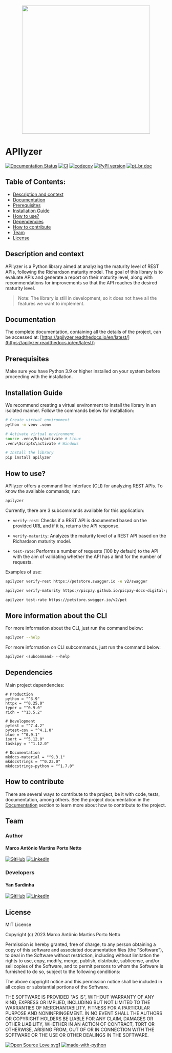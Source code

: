 <img src="https://apilyzer.readthedocs.io/en/latest/assets/logo.png" width="400" style="display: block; margin: 20px auto;">


# APIlyzer


[![Documentation Status](https://readthedocs.org/projects/apilyzer/badge/?version=latest)](https://apilyzer.readthedocs.io/en/latest/?badge=latest)
[![CI](https://github.com/tchez/apilyzer/actions/workflows/pipeline.yaml/badge.svg)](https://github.com/tchez/apilyzer/actions/workflows/pipeline.yaml)
[![codecov](https://codecov.io/gh/tchez/apilyzer/branch/main/graph/badge.svg?token=OVQQF4IQY2)](https://codecov.io/gh/tchez/apilyzer)
[![PyPI version](https://badge.fury.io/py/apilyzer.svg)](https://badge.fury.io/py/apilyzer)
[![pt_br doc](https://img.shields.io/badge/pt_br-doc-00a3cc.svg)](https://github.com/Tchez/apilyzer/blob/main/README_PT.md)


## Table of Contents:

- [Description and context](#description-and-context)
- [Documentation](#documentation)
- [Prerequisites](#prerequisites)
- [Installation Guide](#installation-guide)
- [How to use?](#how-to-use)
- [Dependencies](#dependencies)
- [How to contribute](#how-to-contribute)
- [Team](#team)
- [License](#license)


## Description and context

APIlyzer is a Python library aimed at analyzing the maturity level of REST APIs, following the Richardson maturity model. The goal of this library is to evaluate APIs and generate a report on their maturity level, along with recommendations for improvements so that the API reaches the desired maturity level.
> Note: The library is still in development, so it does not have all the features we want to implement.


## Documentation

The complete documentation, containing all the details of the project, can be accessed at:
[https://apilyzer.readthedocs.io/en/latest/](https://apilyzer.readthedocs.io/en/latest/)

## Prerequisites

Make sure you have Python 3.9 or higher installed on your system before proceeding with the installation.


## Installation Guide

We recommend creating a virtual environment to install the library in an isolated manner. Follow the commands below for installation:


```bash
# Create virtual environment
python -m venv .venv
```	

```bash
# Activate virtual environment
source .venv/bin/activate # Linux
.venv\Scripts\activate # Windows
```

```bash
# Install the library
pip install apilyzer
```

## How to use?

APIlyzer offers a command line interface (CLI) for analyzing REST APIs. To know the available commands, run:

```bash
apilyzer
```

Currently, there are 3 subcommands available for this application:

- `verify-rest`: Checks if a REST API is documented based on the provided URL and if it is, returns the API response.

- `verify-maturity`: Analyzes the maturity level of a REST API based on the Richardson maturity model.

- `test-rate`: Performs a number of requests (100 by default) to the API with the aim of validating whether the API has a limit for the number of requests.

Examples of use:

```bash
apilyzer verify-rest https://petstore.swagger.io -e v2/swagger
```
```bash
apilyzer verify-maturity https://picpay.github.io/picpay-docs-digital-payments/swagger/checkout.json
```
```bash
apilyzer test-rate https://petstore.swagger.io/v2/pet
```

## More information about the CLI

For more information about the CLI, just run the command below:

```bash
apilyzer --help
```

For more information on CLI subcommands, just run the command below:

```bash
apilyzer <subcommand> --help
```


## Dependencies

Main project dependencies:

    # Production
    python = "^3.9"
    httpx = "^0.25.0"
    typer = "^0.9.0"
    rich = "^13.5.2"

    # Development
    pytest = "^7.4.2"
    pytest-cov = "^4.1.0"
    blue = "^0.9.1"
    isort = "^5.12.0"
    taskipy = "^1.12.0"

    # Documentation
    mkdocs-material = "^9.3.1"
    mkdocstrings = "^0.23.0"
    mkdocstrings-python = "^1.7.0"


## How to contribute

There are several ways to contribute to the project, be it with code, tests, documentation, among others. See the project documentation in the [Documentation](#documentation) section to learn more about how to contribute to the project.

## Team

### Author

#### Marco Antônio Martins Porto Netto

[![GitHub](https://img.shields.io/badge/github-%23121011.svg?style=for-the-badge&logo=github&logoColor=white)](https://github.com/Tchez/)
[![LinkedIn](https://img.shields.io/badge/linkedin-%230077B5.svg?style=for-the-badge&logo=linkedin&logoColor=white)](https://www.linkedin.com/in/tchez/)

### Developers

#### Yan Sardinha

[![GitHub](https://img.shields.io/badge/github-%23121011.svg?style=for-the-badge&logo=github&logoColor=white)](https://github.com/YanSardinha/)
[![LinkedIn](https://img.shields.io/badge/linkedin-%230077B5.svg?style=for-the-badge&logo=linkedin&logoColor=white)](https://www.linkedin.com/in/yan-sardinha/)


## License

MIT License

Copyright (c) 2023 Marco Antônio Martins Porto Netto

Permission is hereby granted, free of charge, to any person obtaining a copy
of this software and associated documentation files (the "Software"), to deal
in the Software without restriction, including without limitation the rights
to use, copy, modify, merge, publish, distribute, sublicense, and/or sell
copies of the Software, and to permit persons to whom the Software is
furnished to do so, subject to the following conditions:

The above copyright notice and this permission notice shall be included in all
copies or substantial portions of the Software.

THE SOFTWARE IS PROVIDED "AS IS", WITHOUT WARRANTY OF ANY KIND, EXPRESS OR
IMPLIED, INCLUDING BUT NOT LIMITED TO THE WARRANTIES OF MERCHANTABILITY,
FITNESS FOR A PARTICULAR PURPOSE AND NONINFRINGEMENT. IN NO EVENT SHALL THE
AUTHORS OR COPYRIGHT HOLDERS BE LIABLE FOR ANY CLAIM, DAMAGES OR OTHER
LIABILITY, WHETHER IN AN ACTION OF CONTRACT, TORT OR OTHERWISE, ARISING FROM,
OUT OF OR IN CONNECTION WITH THE SOFTWARE OR THE USE OR OTHER DEALINGS IN THE
SOFTWARE.


[![Open Source Love svg1](https://badges.frapsoft.com/os/v1/open-source.svg?v=103)](https://github.com/ellerbrock/open-source-badges/)
[![made-with-python](https://img.shields.io/badge/Made%20with-Python-1f425f.svg)](https://www.python.org/)
